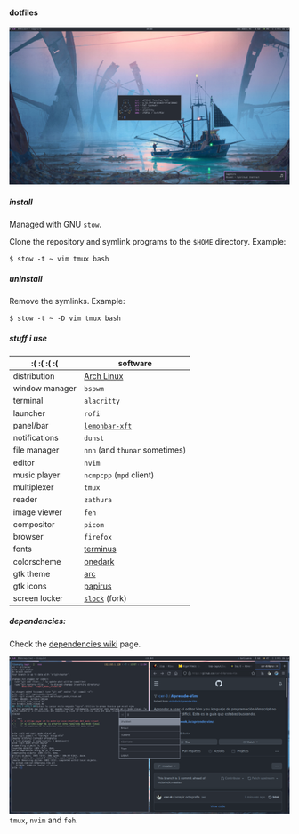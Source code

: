 #### dotfiles

![1](./.img/1.png)

##### install

Managed with GNU `stow`.

Clone the repository and symlink programs to the `$HOME` directory. Example:

```
$ stow -t ~ vim tmux bash
```

##### uninstall

Remove the symlinks. Example:

```
$ stow -t ~ -D vim tmux bash
```

##### stuff i use

| :( :( :( :(  | software                          |
|--------------|-----------------------------------|
|distribution  |[Arch Linux](https://archlinux.org)|
|window manager|`bspwm`|
|terminal      |`alacritty`|
|launcher      |`rofi`|
|panel/bar     |[`lemonbar-xft`](https://github.com/krypt-n/bar)|
|notifications |`dunst`|
|file manager  |`nnn` (and `thunar` sometimes)|
|editor        |`nvim`|
|music player  |`ncmpcpp` (`mpd` client)|
|multiplexer   |`tmux`|
|reader        |`zathura`|
|image viewer  |`feh`|
|compositor    |`picom`|
|browser       |`firefox`|
|fonts         |[terminus](http://terminus-font.sourceforge.net/)|
|colorscheme   |[onedark](https://github.com/joshdick/onedark.vim)|
|gtk theme     |[arc](https://github.com/jnsh/arc-theme)|
|gtk icons     |[papirus](https://github.com/PapirusDevelopmentTeam/papirus-icon-theme)|
|screen locker |[`slock`](https://github.com/cer-0/suckless/tree/iceberg/slock) (fork)|

##### dependencies:

Check the [dependencies wiki](https://github.com/cer-0/dots/wiki/Dependencies) page.

![2](./.img/2.png)
`tmux`, `nvim` and `feh`.
